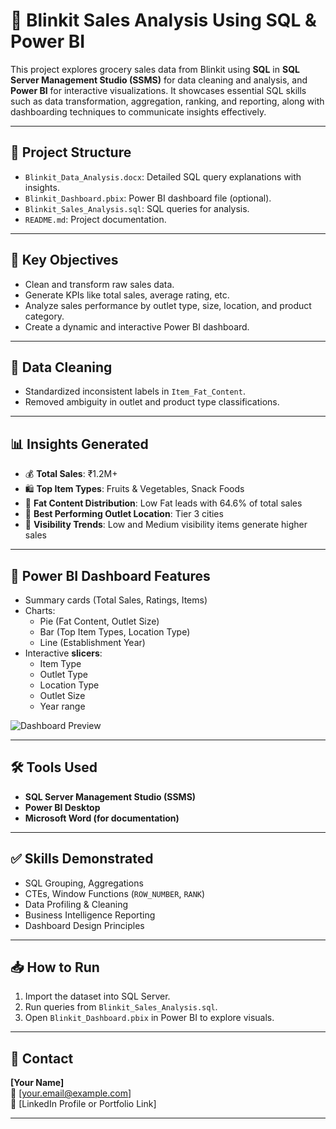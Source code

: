 # 🛒 Blinkit Sales Analysis Using SQL & Power BI

This project explores grocery sales data from Blinkit using **SQL** in **SQL Server Management Studio (SSMS)** for data cleaning and analysis, and **Power BI** for interactive visualizations. 
It showcases essential SQL skills such as data transformation, aggregation, ranking, and reporting, along with dashboarding techniques to communicate insights effectively.

---

## 📁 Project Structure

- `Blinkit_Data_Analysis.docx`: Detailed SQL query explanations with insights.
- `Blinkit_Dashboard.pbix`: Power BI dashboard file (optional).
- `Blinkit_Sales_Analysis.sql`: SQL queries for analysis.
- `README.md`: Project documentation.

---

## 🧠 Key Objectives

- Clean and transform raw sales data.
- Generate KPIs like total sales, average rating, etc.
- Analyze sales performance by outlet type, size, location, and product category.
- Create a dynamic and interactive Power BI dashboard.

---

## 🧹 Data Cleaning

- Standardized inconsistent labels in `Item_Fat_Content`.
- Removed ambiguity in outlet and product type classifications.

---

## 📊 Insights Generated

- 💰 **Total Sales**: ₹1.2M+
- 🛍 **Top Item Types**: Fruits & Vegetables, Snack Foods
- 🧈 **Fat Content Distribution**: Low Fat leads with 64.6% of total sales
- 🏬 **Best Performing Outlet Location**: Tier 3 cities
- 🎯 **Visibility Trends**: Low and Medium visibility items generate higher sales

---

## 📌 Power BI Dashboard Features

- Summary cards (Total Sales, Ratings, Items)
- Charts:
  - Pie (Fat Content, Outlet Size)
  - Bar (Top Item Types, Location Type)
  - Line (Establishment Year)
- Interactive **slicers**:
  - Item Type
  - Outlet Type
  - Location Type
  - Outlet Size
  - Year range

![Dashboard Preview](dashboard-preview.png)

---

## 🛠 Tools Used

- **SQL Server Management Studio (SSMS)**
- **Power BI Desktop**
- **Microsoft Word (for documentation)**

---

## ✅ Skills Demonstrated

- SQL Grouping, Aggregations
- CTEs, Window Functions (`ROW_NUMBER`, `RANK`)
- Data Profiling & Cleaning
- Business Intelligence Reporting
- Dashboard Design Principles

---

## 📥 How to Run

1. Import the dataset into SQL Server.
2. Run queries from `Blinkit_Sales_Analysis.sql`.
3. Open `Blinkit_Dashboard.pbix` in Power BI to explore visuals.

---

## 📩 Contact

**[Your Name]**  
📧 [your.email@example.com]  
🔗 [LinkedIn Profile or Portfolio Link]

---

